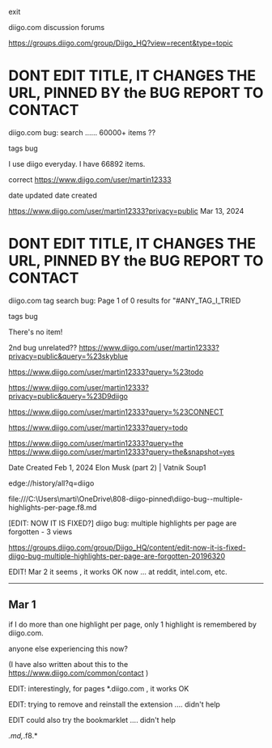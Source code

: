 
exit

diigo.com discussion forums

https://groups.diigo.com/group/Diigo_HQ?view=recent&type=topic


# DONT EDIT TITLE, IT CHANGES THE URL, PINNED BY the BUG REPORT TO CONTACT
diigo.com bug: search ......
60000+ items ??

tags
bug

I use diigo everyday. I have 66892 items.



correct
https://www.diigo.com/user/martin12333

date updated
date created

https://www.diigo.com/user/martin12333?privacy=public
Mar 13, 2024





# DONT EDIT TITLE, IT CHANGES THE URL, PINNED BY the BUG REPORT TO CONTACT
diigo.com tag search bug: Page 1 of 0 results for "#ANY_TAG_I_TRIED


tags
bug


There's no item!

2nd bug
unrelated??
https://www.diigo.com/user/martin12333?privacy=public&query=%23skyblue

https://www.diigo.com/user/martin12333?query=%23todo

https://www.diigo.com/user/martin12333?privacy=public&query=%23D9diigo


https://www.diigo.com/user/martin12333?query=%23CONNECT







https://www.diigo.com/user/martin12333?query=todo

https://www.diigo.com/user/martin12333?query=the
https://www.diigo.com/user/martin12333?query=the&snapshot=yes

Date Created
Feb 1, 2024
Elon Musk (part 2) | Vatnik Soup1



edge://history/all?q=diigo





file:///C:\Users\marti\OneDrive\808-diigo-pinned\diigo-bug--multiple-highlights-per-page.f8.md

[EDIT: NOW IT IS FIXED?] diigo bug: multiple highlights per page are forgotten - 3 views



https://groups.diigo.com/group/Diigo_HQ/content/edit-now-it-is-fixed-diigo-bug-multiple-highlights-per-page-are-forgotten-20196320

EDIT! Mar 2 it seems , it works OK now ... at reddit, intel.com, etc.

-------
Mar 1
-------

if I do more than one highlight per page, only 1 highlight is remembered by diigo.com.

anyone else experiencing this now?

(I have also written about this to the https://www.diigo.com/common/contact )

EDIT: interestingly, for pages *.diigo.com , it works OK

EDIT: trying to remove and reinstall the extension .... didn't help

EDIT could also try the bookmarklet .... didn't help





*.md,*.f8.*
